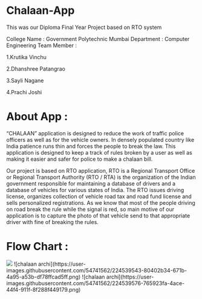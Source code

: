 # Chalaan-App
This was our Diploma Final Year Project based on RTO system

College Name : Government Polytechnic Mumbai Department : Computer Engineering Team Member :


1.Krutika Vinchu

2.Dhanshree Patangrao

3.Sayli Nagane

4.Prachi Joshi

# About App :
“CHALAAN” application is designed to reduce the work of traffic police officers as well as for the vehicle owners. In densely populated country like India patience runs thin and forces the people to break the law. This application is designed to keep a track of rules broken by a user as well as making it easier and safer for police to make a chalaan bill.

Our project is based on RTO application, RTO is a Regional Transport Office or Regional Transport Authority (RTO / RTA) is the organization of the Indian government responsible for maintaining a database of drivers and a database of vehicles for various states of India. The RTO issues driving license, organizes collection of vehicle road tax and road fund license and sells personalized registrations. As we know that most of the people driving on road break the rule while the signal is red, so main motive of our application is to capture the photo of that vehicle send to that appropriate driver with fine of breaking the rules.

# Flow Chart :
<img src="![chalaan archi](https://user-images.githubusercontent.com/54741562/224539462-8bbbc6ce-cedd-476f-a3bd-3ce16a53bdba.png)">
![chalaan archi](https://user-images.githubusercontent.com/54741562/224539543-80402b34-671b-4a95-a53b-df78ffcad5ff.png)
![chalaan archi](https://user-images.githubusercontent.com/54741562/224539576-765923fa-4ace-44f4-911f-8f288f449179.png)
